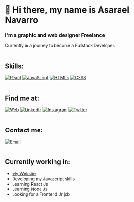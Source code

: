 # 👋 Hi there, my name is Asarael Navarro
### I'm a graphic and web designer Freelance

Currently in a journey to become a Fullstack Developer.<br><br>


## Skills:
[![React](https://img.shields.io/badge/basic-react-48CEF7?style=for-the-badge&logo=react&logoColor=white&labelColor=101010)]()
[![JavaScript](https://img.shields.io/badge/JavaScript-F7DF1E?style=for-the-badge&logo=javascript&logoColor=white&labelColor=101010)]()
[![HTML5](https://img.shields.io/badge/HTML-F64A1D?style=for-the-badge&logo=HTML5&logoColor=white&labelColor=101010)]()
[![CSS3](https://img.shields.io/badge/CSS-0091ca?style=for-the-badge&logo=css3&logoColor=white&labelColor=101010)]()<br><br>


## Find me at:
[![Web](https://img.shields.io/badge/Mi_Sitio_Web-asarael.space-3d7c71?style=for-the-badge&logo=react&logoColor=white&labelColor=101010)](http://asarael-resume.herokuapp.com/)
[![LinkedIn](https://img.shields.io/badge/LinkedIn-Asarael_Navarro-0077B5?style=for-the-badge&logo=linkedin&logoColor=white&labelColor=101010)](https://www.linkedin.com/in/asarael-navarro/)
[![Instagram](https://img.shields.io/badge/Instagram-@navarrosaulo-E4405F?style=for-the-badge&logo=instagram&logoColor=white&labelColor=101010)](https://www.instagram.com/)
[![Twitter](https://img.shields.io/badge/Twitter-@saulo_navarro-1DA1F2?style=for-the-badge&logo=twitter&logoColor=white&labelColor=101010)](https://twitter.com/saulo_navarro)<br><br>


## Contact me:

[![Email](https://img.shields.io/badge/-asarael.navarro@gmail.com-3d7c71?style=for-the-badge&logo=gmail&logoColor=white&labelColor=101010)](mailto:asarael.navarro@gmail.com)<br><br>


## Currently working in:

- [My Website](http://asarael-resume.herokuapp.com/)
- Developing my Javascript skills
- Learning React Js
- Learning Node Js
- Looking for a Frontend Jr job
